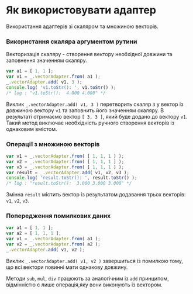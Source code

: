 # Як використовувати адаптер

Використання адаптерів зі скаляром та множиною векторів.

### Використання скаляра аргументом рутини

Векторизація скаляру - створення вектору необхідної довжини та заповнення значенням скаляру.

```js
var a1 = [ 1, 1 ];
var v1 = _.vectorAdapter.from( a1 );
_.vectorAdapter.add( v1, 3 );
console.log( 'v1.toStr(): ', v1.toStr() );
/* log : "v1.toStr():  4.000 4.000" */
```

Виклик `_.vectorAdapter.add( v1, 3 )` перетворить скаляр `3` у вектор із довжиною вектору `v1` та заповнить його значенням скаляру.
В результаті отримаємо вектор `[ 3, 3 ]`, який буде додано до вектору `v1`. Такий метод виключає необхідність ручного створення векторів із однаковим вмістом.

### Операції з множиною векторів

```javascript
var v1 = _.vectorAdapter.from( [ 1, 1, 1 ] );
var v2 = _.vectorAdapter.from( [ 1, 1, 1 ] );
var v3 = _.vectorAdapter.from( [ 1, 1, 1 ] );
var result = _.vectorAdapter.add( v1, v2, v3 );
console.log( 'result.toStr(): ', result.toStr() );
/* log : "result.toStr():  3.000 3.000 3.000" */
```

Змінна `result` містить вектор із результатом додавання трьох векторів: `v1`, `v2`, `v3`.

### Попередження помилкових даних

```js
var a1 = [ 1, 1 ];
var a2 = [ 1, 1, 1 ];
var v1 = _.vectorAdapter.from( a1 );
var v2 = _.vectorAdapter.from( a2 );
_.vectorAdapter.add( v1, v2 );
```
Виклик `_.vectorAdapter.add( v1, v2 )` завершиться із помилкою тому, що всі вектори повинні мати однакову довжину.

Методи `sub`, `mul`, `div` працюють за аналогічним із `add` принципом, відмінністю є лише операція,яку вони виконують із вектором.


